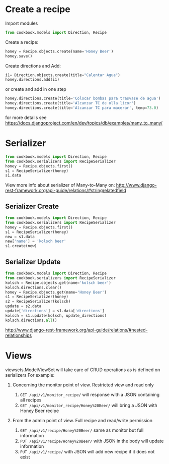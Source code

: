 # Create a recipe

Import modules
````python
from cookbook.models import Direction, Recipe
````
Create a recipe:
````python
honey = Recipe.objects.create(name='Honey Beer')
honey.save()
````
Create directions and Add:
````python
i1= Direction.objects.create(title="Calentar Agua")
honey.directions.add(i1)
````
or create and add in one step
````python
honey.directions.create(title='Colocar bombas para trasvase de agua')
honey.directions.create(title='Alcanzar TC de olla licor')
honey.directions.create(title='Alcanzar TC para macerar', temp=73.0)
````
for more details see
https://docs.djangoproject.com/en/dev/topics/db/examples/many_to_many/

# Serializer
````python
from cookbook.models import Direction, Recipe
from cookbook.serializers import RecipeSerializer
honey = Recipe.objects.first()
s1 = RecipeSerializer(honey)
s1.data
````
View more info about serializer of Many-to-Many on:
http://www.django-rest-framework.org/api-guide/relations/#stringrelatedfield

## Serializer Create
````python
from cookbook.models import Direction, Recipe
from cookbook.serializers import RecipeSerializer
honey = Recipe.objects.first()
s1 = RecipeSerializer(honey)
new = s1.data
new['name'] = 'kolsch beer'
s1.create(new)
````
## Serializer Update
````python
from cookbook.models import Direction, Recipe
from cookbook.serializers import RecipeSerializer
kolsch = Recipe.objects.get(name='kolsch beer')
kolsch.directions.clear()
honey = Recipe.objects.get(name='Honey Beer')
s1 = RecipeSerializer(honey)
s2 = RecipeSerializer(kolsch)
update = s2.data
update['directions'] = s1.data['directions']
kolsch = s1.update(kolsch, update_directions)
kolsch.directions.all()
````
http://www.django-rest-framework.org/api-guide/relations/#nested-relationships

# Views
viewsets.ModelViewSet will take care of CRUD operations as is defined on serializers
For example:

1. Concerning the monitor point of view. Restricted view and read only
    1. `GET /api/v1/monitor_recipe/` will response with a JSON containing all recipes
    2. `GET /api/v1/monitor_recipe/Honey%20Beer/` will bring a JSON with Honey Beer recipe

1. From the admin point of view. Full recipe and read/write permission
    1. `GET /api/v1/recipe/Honey%20Beer/` same as monitor but full information
    2. `PUT /api/v1/recipe/Honey%20Beer/` with JSON in the body will update information
    3. `PUT /api/v1/recipe/` with JSON will add new recipe if it does not exist
